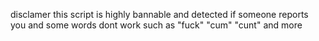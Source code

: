 disclamer this script is highly bannable and detected if someone reports you and some words dont work such as "fuck" "cum" "cunt" and more
